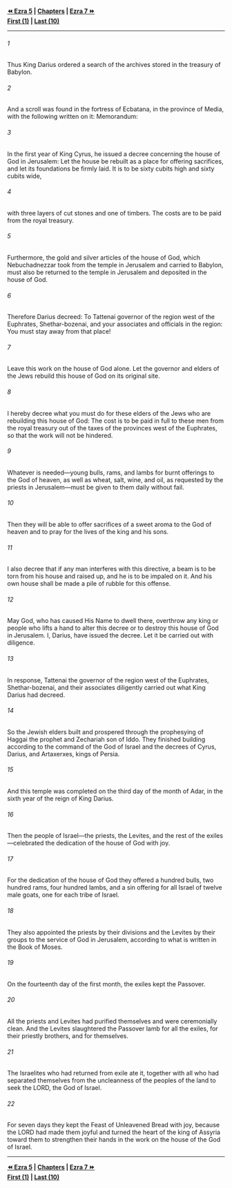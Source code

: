   
**[⏪ Ezra 5](./Ezra%205.md) | [Chapters](./_index.md) | [Ezra 7 ⏩](./Ezra%207.md)**  
**[First (1)](./Ezra%201.md) | [Last (10)](./Ezra%2010.md)**  
  
---  
  
###### 1  
Thus King Darius ordered a search of the archives stored in the treasury of Babylon.  
  
###### 2  
And a scroll was found in the fortress of Ecbatana, in the province of Media, with the following written on it: Memorandum:  
  
###### 3  
In the first year of King Cyrus, he issued a decree concerning the house of God in Jerusalem: Let the house be rebuilt as a place for offering sacrifices, and let its foundations be firmly laid. It is to be sixty cubits high and sixty cubits wide,  
  
###### 4  
with three layers of cut stones and one of timbers. The costs are to be paid from the royal treasury.  
  
###### 5  
Furthermore, the gold and silver articles of the house of God, which Nebuchadnezzar took from the temple in Jerusalem and carried to Babylon, must also be returned to the temple in Jerusalem and deposited in the house of God.  
  
###### 6  
Therefore Darius decreed: To Tattenai governor of the region west of the Euphrates, Shethar-bozenai, and your associates and officials in the region: You must stay away from that place!  
  
###### 7  
Leave this work on the house of God alone. Let the governor and elders of the Jews rebuild this house of God on its original site.  
  
###### 8  
I hereby decree what you must do for these elders of the Jews who are rebuilding this house of God: The cost is to be paid in full to these men from the royal treasury out of the taxes of the provinces west of the Euphrates, so that the work will not be hindered.  
  
###### 9  
Whatever is needed—young bulls, rams, and lambs for burnt offerings to the God of heaven, as well as wheat, salt, wine, and oil, as requested by the priests in Jerusalem—must be given to them daily without fail.  
  
###### 10  
Then they will be able to offer sacrifices of a sweet aroma to the God of heaven and to pray for the lives of the king and his sons.  
  
###### 11  
I also decree that if any man interferes with this directive, a beam is to be torn from his house and raised up, and he is to be impaled on it. And his own house shall be made a pile of rubble for this offense.  
  
###### 12  
May God, who has caused His Name to dwell there, overthrow any king or people who lifts a hand to alter this decree or to destroy this house of God in Jerusalem. I, Darius, have issued the decree. Let it be carried out with diligence.  
  
###### 13  
In response, Tattenai the governor of the region west of the Euphrates, Shethar-bozenai, and their associates diligently carried out what King Darius had decreed.  
  
###### 14  
So the Jewish elders built and prospered through the prophesying of Haggai the prophet and Zechariah son of Iddo. They finished building according to the command of the God of Israel and the decrees of Cyrus, Darius, and Artaxerxes, kings of Persia.  
  
###### 15  
And this temple was completed on the third day of the month of Adar, in the sixth year of the reign of King Darius.  
  
###### 16  
Then the people of Israel—the priests, the Levites, and the rest of the exiles—celebrated the dedication of the house of God with joy.  
  
###### 17  
For the dedication of the house of God they offered a hundred bulls, two hundred rams, four hundred lambs, and a sin offering for all Israel of twelve male goats, one for each tribe of Israel.  
  
###### 18  
They also appointed the priests by their divisions and the Levites by their groups to the service of God in Jerusalem, according to what is written in the Book of Moses.  
  
###### 19  
On the fourteenth day of the first month, the exiles kept the Passover.  
  
###### 20  
All the priests and Levites had purified themselves and were ceremonially clean. And the Levites slaughtered the Passover lamb for all the exiles, for their priestly brothers, and for themselves.  
  
###### 21  
The Israelites who had returned from exile ate it, together with all who had separated themselves from the uncleanness of the peoples of the land to seek the LORD, the God of Israel.  
  
###### 22  
For seven days they kept the Feast of Unleavened Bread with joy, because the LORD had made them joyful and turned the heart of the king of Assyria toward them to strengthen their hands in the work on the house of the God of Israel.  
  
  
---  
  
**[⏪ Ezra 5](./Ezra%205.md) | [Chapters](./_index.md) | [Ezra 7 ⏩](./Ezra%207.md)**  
**[First (1)](./Ezra%201.md) | [Last (10)](./Ezra%2010.md)**  
  
